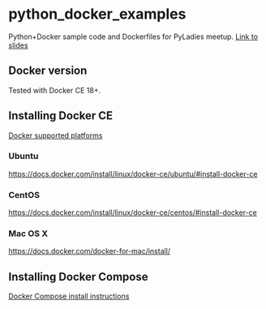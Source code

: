 # python_docker_examples
Python+Docker sample code and Dockerfiles for PyLadies meetup.
[Link to slides](https://docs.google.com/presentation/d/1rodpkiL5FhIlL5XfQtAtBB49CxisJmEQ5n1VxL-w6Ks/edit?usp=sharing)

## Docker version

Tested with Docker CE 18+.

## Installing Docker CE

[Docker supported platforms](https://docs.docker.com/install/#supported-platforms)

### Ubuntu
https://docs.docker.com/install/linux/docker-ce/ubuntu/#install-docker-ce

### CentOS
https://docs.docker.com/install/linux/docker-ce/centos/#install-docker-ce

### Mac OS X
https://docs.docker.com/docker-for-mac/install/

## Installing Docker Compose

[Docker Compose install instructions](https://docs.docker.com/compose/install/#install-compose)
